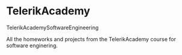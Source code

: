 TelerikAcademy
==============

TelerikAcademySoftwareEngineering

All the homeworks and projects from the TelerikAcademy course for software enginering.
